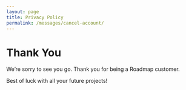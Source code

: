 ```yaml
---
layout: page
title: Privacy Policy
permalink: /messages/cancel-account/
---
```


# Thank You

We’re sorry to see you go. Thank you for being a Roadmap customer.

Best of luck with all your future projects!

